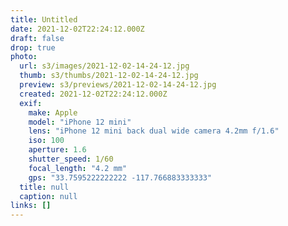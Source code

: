 ```yaml
---
title: Untitled
date: 2021-12-02T22:24:12.000Z
draft: false
drop: true
photo:
  url: s3/images/2021-12-02-14-24-12.jpg
  thumb: s3/thumbs/2021-12-02-14-24-12.jpg
  preview: s3/previews/2021-12-02-14-24-12.jpg
  created: 2021-12-02T22:24:12.000Z
  exif:
    make: Apple
    model: "iPhone 12 mini"
    lens: "iPhone 12 mini back dual wide camera 4.2mm f/1.6"
    iso: 100
    aperture: 1.6
    shutter_speed: 1/60
    focal_length: "4.2 mm"
    gps: "33.7595222222222 -117.766883333333"
  title: null
  caption: null
links: []
---
```

